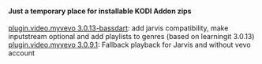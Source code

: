 #### Just a temporary place for installable KODI Addon zips

[plugin.video.myvevo 3.0.13-bassdart](https://github.com/bassdart/addon-zips/raw/master/plugin.video.myvevo-3.0.13-bassdart.zip): add jarvis compatibility, make inputstream optional and add playlists to genres (based on learningit 3.0.13)
[plugin.video.myvevo 3.0.9.1](https://github.com/bassdart/addon-zips/raw/master/plugin.video.myvevo-3.0.9.1.zip): Fallback playback for Jarvis and without vevo account
